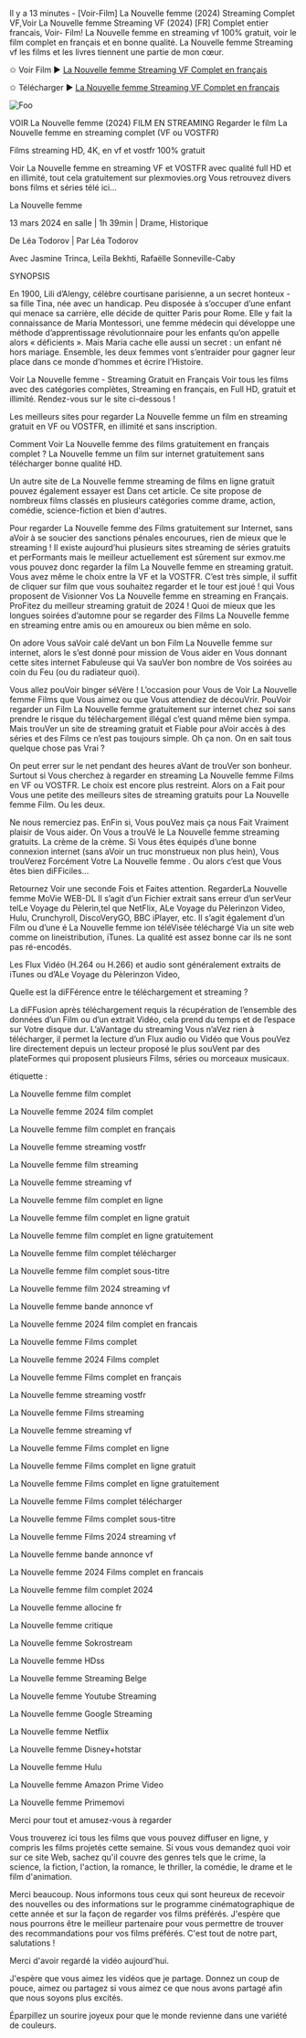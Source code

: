 Il y a 13 minutes - [Voir-Film] La Nouvelle femme (2024) Streaming Complet VF,Voir La Nouvelle femme 
Streaming VF (2024) [FR] Complet entier francais, Voir- Film! La Nouvelle femme en streaming vf 100% gratuit, voir le film complet en français et en bonne qualité. La Nouvelle femme Streaming vf les films et les livres tiennent une partie de mon cœur.

✩ Voir Film ► [La Nouvelle femme Streaming VF Complet en français](https://plexmovies.org/fr/movie/959395/la-nouvelle-femme)

✩ Télécharger ► [La Nouvelle femme Streaming VF Complet en français](https://plexmovies.org/fr/movie/959395/la-nouvelle-femme)

<p dir="auto"><a https://plexmovies.org/fr/movie/959395/la-nouvelle-femme" rel="nofollow"><img src="https://camo.githubusercontent.com/917e6ed5c302499242165dcc02bdbce85c075fd21b35918eb9c0b771855261b8/68747470733a2f2f7374617469632e7769787374617469632e636f6d2f6d656469612f6232343966395f61646163386637306662336634356238383639313639366337376465313866337e6d76322e676966" alt="Foo" style="max-width: 100%;"></a></p>

VOIR La Nouvelle femme (2024) FILM EN STREAMING
Regarder le film La Nouvelle femme en streaming complet (VF ou VOSTFR)

Films streaming HD, 4K, en vf et vostfr 100% gratuit

Voir La Nouvelle femme en streaming VF et VOSTFR avec qualité full HD et en illimité, tout cela gratuitement sur plexmovies.org Vous retrouvez divers bons films et séries télé ici...

La Nouvelle femme

13 mars 2024 en salle | 1h 39min | Drame, Historique

De Léa Todorov | Par Léa Todorov

Avec Jasmine Trinca, Leïla Bekhti, Rafaëlle Sonneville-Caby

SYNOPSIS

En 1900, Lili d’Alengy, célèbre courtisane parisienne, a un secret honteux - sa fille Tina, née avec un handicap. Peu disposée à s’occuper d’une enfant qui menace sa carrière, elle décide de quitter Paris pour Rome. Elle y fait la connaissance de Maria Montessori, une femme médecin qui développe une méthode d’apprentissage révolutionnaire pour les enfants qu’on appelle alors « déficients ». Mais Maria cache elle aussi un secret : un enfant né hors mariage. Ensemble, les deux femmes vont s’entraider pour gagner leur place dans ce monde d’hommes et écrire l’Histoire.

Voir La Nouvelle femme - Streaming Gratuit en Français Voir tous les films avec des catégories complètes, Streaming en français, en Full HD, gratuit et illimité. Rendez-vous sur le site ci-dessous !

Les meilleurs sites pour regarder La Nouvelle femme un film en streaming gratuit en VF ou VOSTFR, en illimité et sans inscription.

Comment Voir La Nouvelle femme des films gratuitement en français complet ? La Nouvelle femme un film sur internet gratuitement sans télécharger bonne qualité HD.

Un autre site de La Nouvelle femme streaming de films en ligne gratuit pouvez également essayer est Dans cet article. Ce site propose de nombreux films classés en plusieurs catégories comme drame, action, comédie, science-fiction et bien d'autres.

Pour regarder La Nouvelle femme des Films gratuitement sur Internet, sans aVoir à se soucier des sanctions pénales encourues, rien de mieux que le streaming ! Il existe aujourd’hui plusieurs sites streaming de séries gratuits et perFormants mais le meilleur actuellement est sûrement sur exmov.me vous pouvez donc regarder la film La Nouvelle femme en streaming gratuit. Vous avez même le choix entre la VF et la VOSTFR. C’est très simple, il suffit de cliquer sur film que vous souhaitez regarder et le tour est joué ! qui Vous proposent de Visionner Vos La Nouvelle femme en streaming en Français. ProFitez du meilleur streaming gratuit de 2024 ! Quoi de mieux que les longues soirées d’automne pour se regarder des Films La Nouvelle femme en streaming entre amis ou en amoureux ou bien même en solo.

On adore Vous saVoir calé deVant un bon Film La Nouvelle femme sur internet, alors le s’est donné pour mission de Vous aider en Vous donnant cette sites internet Fabuleuse qui Va sauVer bon nombre de Vos soirées au coin du Feu (ou du radiateur quoi).

Vous allez pouVoir binger séVère ! L’occasion pour Vous de Voir La Nouvelle femme Films que Vous aimez ou que Vous attendiez de découVrir. PouVoir regarder un Film La Nouvelle femme gratuitement sur internet chez soi sans prendre le risque du téléchargement illégal c’est quand même bien sympa. Mais trouVer un site de streaming gratuit et Fiable pour aVoir accès à des séries et des Films ce n’est pas toujours simple. Oh ça non. On en sait tous quelque chose pas Vrai ?

On peut errer sur le net pendant des heures aVant de trouVer son bonheur. Surtout si Vous cherchez à regarder en streaming La Nouvelle femme Films en VF ou VOSTFR. Le choix est encore plus restreint. Alors on a Fait pour Vous une petite des meilleurs sites de streaming gratuits pour La Nouvelle femme Film. Ou les deux.

Ne nous remerciez pas. EnFin si, Vous pouVez mais ça nous Fait Vraiment plaisir de Vous aider. On Vous a trouVé le La Nouvelle femme streaming gratuits. La crème de la crème. Si Vous êtes équipés d’une bonne connexion internet (sans aVoir un truc monstrueux non plus hein), Vous trouVerez Forcément Votre La Nouvelle femme . Ou alors c’est que Vous êtes bien diFFiciles…

Retournez Voir une seconde Fois et Faites attention. RegarderLa Nouvelle femme MoVie WEB-DL Il s’agit d’un Fichier extrait sans erreur d’un serVeur telLe Voyage du Pèlerin,tel que NetFlix, ALe Voyage du Pèlerinzon Video, Hulu, Crunchyroll, DiscoVeryGO, BBC iPlayer, etc. Il s’agit également d’un Film ou d’une é La Nouvelle femme ion téléVisée téléchargé Via un site web comme on lineistribution, iTunes. La qualité est assez bonne car ils ne sont pas ré-encodés.

Les Flux Vidéo (H.264 ou H.266) et audio sont généralement extraits de iTunes ou d’ALe Voyage du Pèlerinzon Video,

Quelle est la diFFérence entre le téléchargement et streaming ?

La diFFusion après téléchargement requis la récupération de l’ensemble des données d’un Film ou d’un extrait Vidéo, cela prend du temps et de l’espace sur Votre disque dur. L’aVantage du streaming Vous n’aVez rien à télécharger, il permet la lecture d’un Flux audio ou Vidéo que Vous pouVez lire directement depuis un lecteur proposé le plus souVent par des plateFormes qui proposent plusieurs Films, séries ou morceaux musicaux.

étiquette :

La Nouvelle femme film complet

La Nouvelle femme 2024 film complet

La Nouvelle femme film complet en français

La Nouvelle femme streaming vostfr

La Nouvelle femme film streaming

La Nouvelle femme streaming vf

La Nouvelle femme film complet en ligne

La Nouvelle femme film complet en ligne gratuit

La Nouvelle femme film complet en ligne gratuitement

La Nouvelle femme film complet télécharger

La Nouvelle femme film complet sous-titre

La Nouvelle femme film 2024 streaming vf

La Nouvelle femme bande annonce vf

La Nouvelle femme 2024 film complet en francais

La Nouvelle femme Films complet

La Nouvelle femme 2024 Films complet

La Nouvelle femme Films complet en français

La Nouvelle femme streaming vostfr

La Nouvelle femme Films streaming

La Nouvelle femme streaming vf

La Nouvelle femme Films complet en ligne

La Nouvelle femme Films complet en ligne gratuit

La Nouvelle femme Films complet en ligne gratuitement

La Nouvelle femme Films complet télécharger

La Nouvelle femme Films complet sous-titre

La Nouvelle femme Films 2024 streaming vf

La Nouvelle femme bande annonce vf

La Nouvelle femme 2024 Films complet en francais

La Nouvelle femme film complet 2024

La Nouvelle femme allocine fr

La Nouvelle femme critique

La Nouvelle femme Sokrostream

La Nouvelle femme HDss

La Nouvelle femme Streaming Belge

La Nouvelle femme Youtube Streaming

La Nouvelle femme Google Streaming

La Nouvelle femme Netflix

La Nouvelle femme Disney+hotstar

La Nouvelle femme Hulu

La Nouvelle femme Amazon Prime Video

La Nouvelle femme Primemovi

Merci pour tout et amusez-vous à regarder

Vous trouverez ici tous les films que vous pouvez diffuser en ligne, y compris les films projetés cette semaine. Si vous vous demandez quoi voir sur ce site Web, sachez qu'il couvre des genres tels que le crime, la science, la fiction, l'action, la romance, le thriller, la comédie, le drame et le film d'animation.

Merci beaucoup. Nous informons tous ceux qui sont heureux de recevoir des nouvelles ou des informations sur le programme cinématographique de cette année et sur la façon de regarder vos films préférés. J'espère que nous pourrons être le meilleur partenaire pour vous permettre de trouver des recommandations pour vos films préférés. C'est tout de notre part, salutations !

Merci d'avoir regardé la vidéo aujourd'hui.

J'espère que vous aimez les vidéos que je partage. Donnez un coup de pouce, aimez ou partagez si vous aimez ce que nous avons partagé afin que nous soyons plus excités.

Éparpillez un sourire joyeux pour que le monde revienne dans une variété de couleurs.

